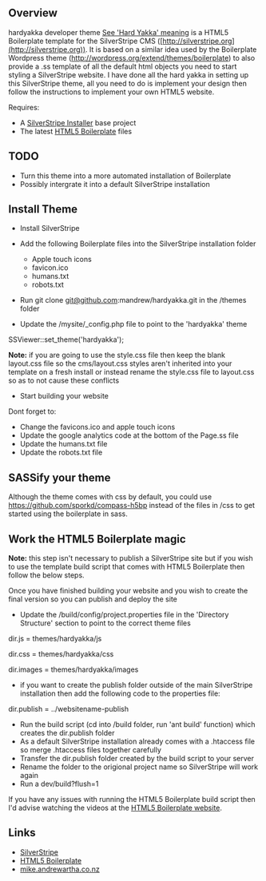 ## Overview

hardyakka developer theme [See 'Hard Yakka' meaning](http://en.wikipedia.org/wiki/Yakka) is a HTML5 Boilerplate template for the SilverStripe CMS ([http://silverstripe.org](http://silverstripe.org)). 
It is based on a similar idea used by the Boilerplate Wordpress theme (http://wordpress.org/extend/themes/boilerplate) to also provide 
a .ss template of all the default html objects you need to start styling a SilverStripe website. I have done all the hard yakka in setting 
up this SilverStripe theme, all you need to do is implement your design then follow the instructions to implement your own HTML5 website.

Requires:

 * A [SilverStripe Installer](http://github.com/silverstripe/silverstripe-installer) base project
 * The latest [HTML5 Boilerplate](http://html5boilerplate.com/) files

## TODO ##

 * Turn this theme into a more automated installation of Boilerplate
 * Possibly intergrate it into a default SilverStripe installation

## Install Theme ##

 * Install SilverStripe
 * Add the following Boilerplate files into the SilverStripe installation folder
	* Apple touch icons
	* favicon.ico
	* humans.txt
	* robots.txt

 * Run git clone git@github.com:mandrew/hardyakka.git in the /themes folder
 * Update the /mysite/_config.php file to point to the 'hardyakka' theme

SSViewer::set_theme('hardyakka');

**Note:** if you are going to use the style.css file then keep the blank layout.css file so the cms/layout.css styles aren't inherited into your template on a fresh install
or instead rename the style.css file to layout.css so as to not cause these conflicts

 * Start building your website

Dont forget to:

 * Change the favicons.ico and apple touch icons
 * Update the google analytics code at the bottom of the Page.ss file
 * Update the humans.txt file
 * Update the robots.txt file

## SASSify your theme ##

Although the theme comes with css by default, you could use https://github.com/sporkd/compass-h5bp instead of the files in /css to get started using the boilerplate in sass.
 
## Work the HTML5 Boilerplate magic ##

**Note:** this step isn't necessary to publish a SilverStripe site but if you wish to use the template build script that comes with HTML5 Boilerplate then follow the below steps.

Once you have finished building your website and you wish to create the final version so you can publish and deploy the site

 * Update the /build/config/project.properties file in the 'Directory Structure' section to point to the correct theme files

dir.js = themes/hardyakka/js

dir.css = themes/hardyakka/css

dir.images = themes/hardyakka/images

 * if you want to create the publish folder outside of the main SilverStripe installation then add the following code to the properties file:

dir.publish = ../websitename-publish

 * Run the build script (cd into /build folder, run 'ant build' function) which creates the dir.publish folder
 * As a default SilverStripe installation already comes with a .htaccess file so merge .htaccess files together carefully
 * Transfer the dir.publish folder created by the build script to your server
 * Rename the folder to the origional project name so SilverStripe will work again
 * Run a dev/build?flush=1

If you have any issues with running the HTML5 Boilerplate build script then I'd advise watching the videos at the [HTML5 Boilerplate website](http://html5boilerplate.com/).

## Links ##

 * [SilverStripe](http://silverstripe.org/)
 * [HTML5 Boilerplate](http://html5boilerplate.com/)
 * [mike.andrewartha.co.nz](http://mike.andrewartha.co.nz/)